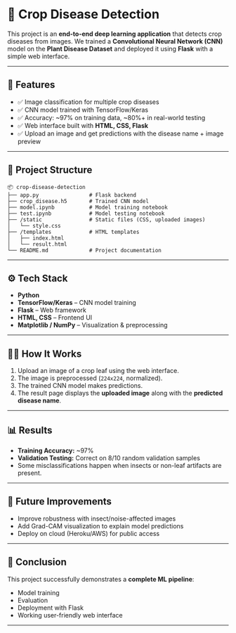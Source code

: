 # 🌱 Crop Disease Detection

This project is an **end-to-end deep learning application** that detects crop diseases from images.
We trained a **Convolutional Neural Network (CNN)** model on the **Plant Disease Dataset** and deployed it using **Flask** with a simple web interface.

---

## 🚀 Features

* ✅ Image classification for multiple crop diseases
* ✅ CNN model trained with TensorFlow/Keras
* ✅ Accuracy: ~97% on training data, ~80%+ in real-world testing
* ✅ Web interface built with **HTML, CSS, Flask**
* ✅ Upload an image and get predictions with the disease name + image preview

---

## 📂 Project Structure

```
📦 crop-disease-detection
├── app.py                # Flask backend
├── crop_disease.h5       # Trained CNN model
├── model.ipynb           # Model training notebook
├── test.ipynb            # Model testing notebook
├── /static               # Static files (CSS, uploaded images)
│   └── style.css
├── /templates            # HTML templates
│   ├── index.html
│   └── result.html
└── README.md             # Project documentation
```

---

## ⚙️ Tech Stack

* **Python**
* **TensorFlow/Keras** – CNN model training
* **Flask** – Web framework
* **HTML, CSS** – Frontend UI
* **Matplotlib / NumPy** – Visualization & preprocessing

---

## 🧑‍💻 How It Works

1. Upload an image of a crop leaf using the web interface.
2. The image is preprocessed (`224x224`, normalized).
3. The trained CNN model makes predictions.
4. The result page displays the **uploaded image** along with the **predicted disease name**.

---

## 📊 Results

* **Training Accuracy:** ~97%
* **Validation Testing:** Correct on 8/10 random validation samples
* Some misclassifications happen when insects or non-leaf artifacts are present.

---


## 📌 Future Improvements

* Improve robustness with insect/noise-affected images
* Add Grad-CAM visualization to explain model predictions
* Deploy on cloud (Heroku/AWS) for public access

---

## 🎯 Conclusion

This project successfully demonstrates a **complete ML pipeline**:

* Model training
* Evaluation
* Deployment with Flask
* Working user-friendly web interface

---
